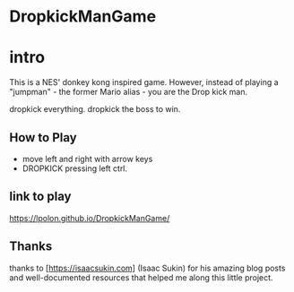 # DropkickManGame

# intro
This is a NES' donkey kong inspired game. However, instead of playing a "jumpman" - the former Mario alias - you are the Drop kick man.

dropkick everything. dropkick the boss to win.

## How to Play
- move left and right with arrow keys
- DROPKICK pressing left ctrl.

## link to play
https://lpolon.github.io/DropkickManGame/

## Thanks
thanks to [https://isaacsukin.com] (Isaac Sukin) for his amazing blog posts and well-documented resources that helped me along this little project.
